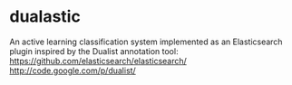 dualastic
=========

An active learning classification system implemented as an Elasticsearch plugin inspired by the Dualist annotation tool: 
https://github.com/elasticsearch/elasticsearch/
http://code.google.com/p/dualist/
